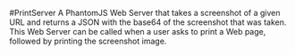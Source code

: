 #PrintServer
 A PhantomJS Web Server that takes a screenshot of a given URL and returns a JSON with the base64 of the screenshot that was taken. 
 This Web Server can be called when a user asks to print a Web page, followed by printing the screenshot image.  
